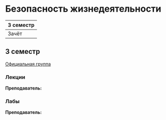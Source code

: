 # Безопасность жизнедеятельности

|3 семестр|
|---|
|Зачёт|

## 3 семестр

[Официальная группа](https://vk.com/lifesafety_itmo)

### Лекции

**Преподаватель:** 

### Лабы

**Преподаватель:** 
